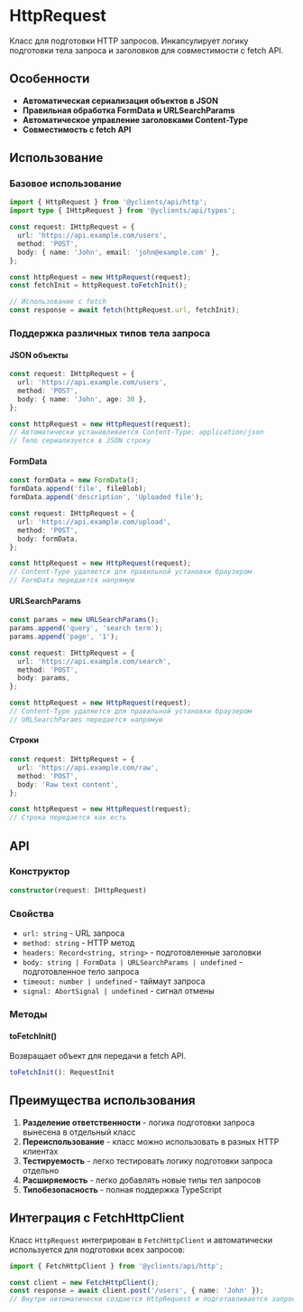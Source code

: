 # HttpRequest

Класс для подготовки HTTP запросов. Инкапсулирует логику подготовки тела запроса и заголовков для совместимости с fetch API.

## Особенности

- **Автоматическая сериализация объектов в JSON**
- **Правильная обработка FormData и URLSearchParams**
- **Автоматическое управление заголовками Content-Type**
- **Совместимость с fetch API**

## Использование

### Базовое использование

```typescript
import { HttpRequest } from '@yclients/api/http';
import type { IHttpRequest } from '@yclients/api/types';

const request: IHttpRequest = {
  url: 'https://api.example.com/users',
  method: 'POST',
  body: { name: 'John', email: 'john@example.com' },
};

const httpRequest = new HttpRequest(request);
const fetchInit = httpRequest.toFetchInit();

// Использование с fetch
const response = await fetch(httpRequest.url, fetchInit);
```

### Поддержка различных типов тела запроса

#### JSON объекты

```typescript
const request: IHttpRequest = {
  url: 'https://api.example.com/users',
  method: 'POST',
  body: { name: 'John', age: 30 },
};

const httpRequest = new HttpRequest(request);
// Автоматически устанавливается Content-Type: application/json
// Тело сериализуется в JSON строку
```

#### FormData

```typescript
const formData = new FormData();
formData.append('file', fileBlob);
formData.append('description', 'Uploaded file');

const request: IHttpRequest = {
  url: 'https://api.example.com/upload',
  method: 'POST',
  body: formData,
};

const httpRequest = new HttpRequest(request);
// Content-Type удаляется для правильной установки браузером
// FormData передается напрямую
```

#### URLSearchParams

```typescript
const params = new URLSearchParams();
params.append('query', 'search term');
params.append('page', '1');

const request: IHttpRequest = {
  url: 'https://api.example.com/search',
  method: 'POST',
  body: params,
};

const httpRequest = new HttpRequest(request);
// Content-Type удаляется для правильной установки браузером
// URLSearchParams передается напрямую
```

#### Строки

```typescript
const request: IHttpRequest = {
  url: 'https://api.example.com/raw',
  method: 'POST',
  body: 'Raw text content',
};

const httpRequest = new HttpRequest(request);
// Строка передается как есть
```

## API

### Конструктор

```typescript
constructor(request: IHttpRequest)
```

### Свойства

- `url: string` - URL запроса
- `method: string` - HTTP метод
- `headers: Record<string, string>` - подготовленные заголовки
- `body: string | FormData | URLSearchParams | undefined` - подготовленное тело запроса
- `timeout: number | undefined` - таймаут запроса
- `signal: AbortSignal | undefined` - сигнал отмены

### Методы

#### toFetchInit()

Возвращает объект для передачи в fetch API.

```typescript
toFetchInit(): RequestInit
```

## Преимущества использования

1. **Разделение ответственности** - логика подготовки запроса вынесена в отдельный класс
2. **Переиспользование** - класс можно использовать в разных HTTP клиентах
3. **Тестируемость** - легко тестировать логику подготовки запроса отдельно
4. **Расширяемость** - легко добавлять новые типы тел запросов
5. **Типобезопасность** - полная поддержка TypeScript

## Интеграция с FetchHttpClient

Класс `HttpRequest` интегрирован в `FetchHttpClient` и автоматически используется для подготовки всех запросов:

```typescript
import { FetchHttpClient } from '@yclients/api/http';

const client = new FetchHttpClient();
const response = await client.post('/users', { name: 'John' });
// Внутри автоматически создается HttpRequest и подготавливается запрос
```
